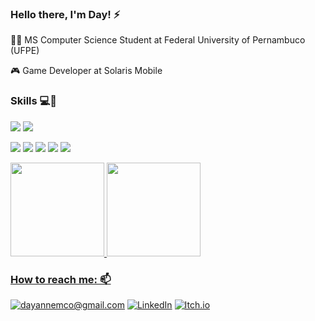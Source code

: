 ### Hello there, I'm Day! ⚡

👩‍🎓 MS Computer Science Student at Federal University of Pernambuco (UFPE)

🎮 Game Developer at Solaris Mobile

### Skills 💻🎨
<img src="https://img.shields.io/badge/Unity-100000?style=for-the-badge&logo=unity&logoColor=white"> <img src="https://img.shields.io/badge/Python-3776AB?style=for-the-badge&logo=python&logoColor=white">

<img src="https://img.shields.io/badge/Figma-F24E1E?style=for-the-badge&logo=figma&logoColor=white"> <img src="https://img.shields.io/badge/Adobe%20Illustrator-FF9A00?style=for-the-badge&logo=adobe%20illustrator&logoColor=white"> <img src="https://img.shields.io/badge/Adobe%20Photoshop-31A8FF?style=for-the-badge&logo=Adobe%20Photoshop&logoColor=black"> <img src="https://img.shields.io/badge/Adobe%20XD-470137?style=for-the-badge&logo=Adobe%20XD&logoColor=#FF61F6"> <img src="https://img.shields.io/badge/Spark%20AR-FF5C83?style=for-the-badge&logo=Spark AR&logoColor=white">

<a href="https://github.com/Dayanne7"> 
<img height="150em" src="https://github-readme-stats.vercel.app/api?username=Dayanne7&show_icons=true&theme=radical&include_all_commits=true&count_private=true"> <img height="150em" src="https://github-readme-stats.vercel.app/api/top-langs/?username=Dayanne7&layout=compact&langs_count=7&theme=radical">
  
### How to reach me: 📫 
<a href="mailto:dayannemco@gmail.com">![dayannemco@gmail.com](https://img.shields.io/badge/Gmail-D14836?style=for-the-badge&logo=gmail&logoColor=white)</a> <a href="https://www.linkedin.com/in/dayanne-coutinho/">![LinkedIn](https://img.shields.io/badge/LinkedIn-0077B5?style=for-the-badge&logo=linkedin&logoColor=white)</a>
<a href="https://dayannemco.itch.io/">![Itch.io](https://img.shields.io/badge/Itch.io-FA5C5C?style=for-the-badge&logo=itch.io&logoColor=white)</a>
